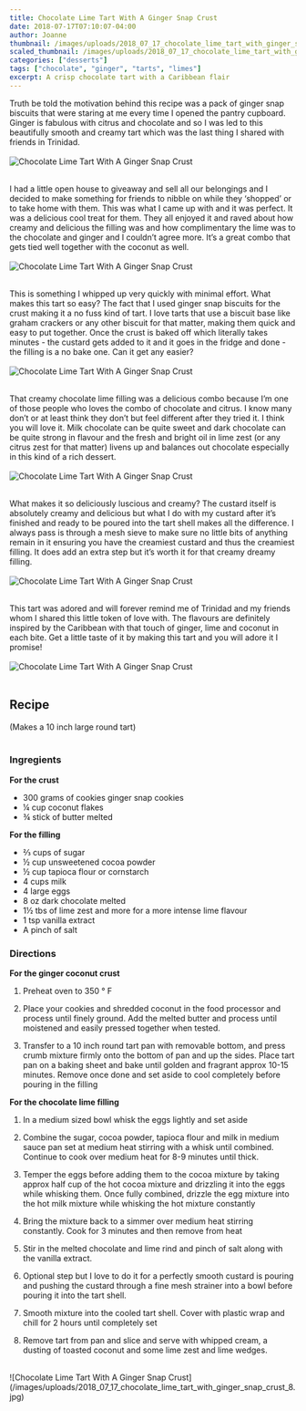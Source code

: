 ```yaml
---
title: Chocolate Lime Tart With A Ginger Snap Crust
date: 2018-07-17T07:10:07-04:00
author: Joanne
thumbnail: /images/uploads/2018_07_17_chocolate_lime_tart_with_ginger_snap_crust_1.jpg
scaled_thumbnail: /images/uploads/2018_07_17_chocolate_lime_tart_with_ginger_snap_crust_0.jpg
categories: ["desserts"]
tags: ["chocolate", "ginger", "tarts", "limes"]
excerpt: A crisp chocolate tart with a Caribbean flair
---
```


Truth be told the motivation behind this recipe was a pack of ginger snap biscuits that were staring at me every time I opened the pantry cupboard. Ginger is fabulous with citrus and chocolate and so I was led to this beautifully smooth and creamy tart which was the last thing I shared with friends in Trinidad.
</br>
</br>
![Chocolate Lime Tart With A Ginger Snap Crust](/images/uploads/2018_07_17_chocolate_lime_tart_with_ginger_snap_crust_2.jpg)
</br>
</br>

I had a little open house to giveaway and sell all our belongings and I decided to make something for friends to nibble on while they ‘shopped’ or to take home with them. This was what I came up with and it was perfect. It was a delicious cool treat for them. They all enjoyed it and raved about how creamy and delicious the filling was and how complimentary the lime was to the chocolate and ginger and I couldn’t agree more. It’s a great combo that gets tied well together with the coconut as well.
</br>
</br>
![Chocolate Lime Tart With A Ginger Snap Crust](/images/uploads/2018_07_17_chocolate_lime_tart_with_ginger_snap_crust_3.jpg)
</br>
</br>

This is something I whipped up very quickly with minimal effort. What makes this tart so easy? The fact that I used ginger snap biscuits for the crust making it a no fuss kind of tart. I love tarts that use a biscuit base like graham crackers or any other biscuit for that matter, making them quick and easy to put together. Once the crust is baked off which literally takes minutes - the custard gets added to it and it goes in the fridge and done - the filling is a no bake one. Can it get any easier?
</br>
</br>
![Chocolate Lime Tart With A Ginger Snap Crust](/images/uploads/2018_07_17_chocolate_lime_tart_with_ginger_snap_crust_4.jpg)
</br>
</br>

That creamy chocolate lime filling was a delicious combo because I’m one of those people who loves the combo of chocolate and citrus. I know many don’t or at least think they don’t but feel different after they tried it. I think you will love it. Milk chocolate can be quite sweet and dark chocolate can be quite strong in flavour and the fresh and bright oil in lime zest (or any citrus zest for that matter) livens up and balances out chocolate especially in this kind of a rich dessert.
</br>
</br>
![Chocolate Lime Tart With A Ginger Snap Crust](/images/uploads/2018_07_17_chocolate_lime_tart_with_ginger_snap_crust_5.jpg)
</br>
</br>

What makes it so deliciously luscious and creamy? The custard itself is absolutely creamy and delicious but what I do with my custard after it’s finished and ready to be poured into the tart shell makes all the difference. I always pass is through a mesh sieve to make sure no little bits of anything remain in it ensuring you have the creamiest custard and thus the creamiest filling. It does add an extra step but it’s worth it for that creamy dreamy filling.
</br>
</br>
![Chocolate Lime Tart With A Ginger Snap Crust](/images/uploads/2018_07_17_chocolate_lime_tart_with_ginger_snap_crust_6.jpg)
</br>
</br>

This tart was adored and will forever remind me of Trinidad and my friends whom I shared this little token of love with. The flavours are definitely inspired by the Caribbean with that touch of ginger, lime and coconut in each bite. Get a little taste of it by making this tart and you will adore it I promise!
</br>
</br>
![Chocolate Lime Tart With A Ginger Snap Crust](/images/uploads/2018_07_17_chocolate_lime_tart_with_ginger_snap_crust_7.jpg)
</br>
</br>

## Recipe
(Makes a 10 inch large round tart)
</br>
</br>

### Ingregients

__For the crust__

* 300 grams of cookies ginger snap cookies
* &frac14; cup coconut flakes
* &frac34; stick of butter melted

__For the filling__

* &frac23; cups of sugar
* &frac12; cup unsweetened cocoa powder
* &frac12; cup tapioca flour or cornstarch
* 4 cups milk
* 4 large eggs
* 8 oz dark chocolate melted
* 1&frac12; tbs of lime zest and more for a more intense lime flavour
* 1 tsp vanilla extract
* A pinch of salt

### Directions

__For the ginger coconut crust__

1. Preheat oven to 350 &deg; F

1. Place your cookies and shredded coconut in the food processor and process until finely ground. Add the melted butter and process until moistened and easily pressed together when tested.

1. Transfer to a 10 inch round tart pan with removable bottom, and press crumb mixture firmly onto the bottom of pan and up the sides. Place tart pan on a baking sheet and bake until golden and fragrant approx 10-15 minutes. Remove once done and set aside to cool completely before pouring in the filling

__For the chocolate lime filling__

1. In a medium sized bowl whisk the eggs lightly and set aside

1. Combine the sugar, cocoa powder, tapioca flour and milk in medium sauce pan set at medium heat stirring with a whisk until combined. Continue to cook over medium heat for 8-9 minutes until thick.

1. Temper the eggs before adding them to the cocoa mixture by taking approx half cup of the hot cocoa mixture and drizzling it into the eggs while whisking them. Once fully combined, drizzle the egg mixture into the hot milk mixture while whisking the hot mixture constantly

1. Bring the mixture back to a simmer over medium heat stirring constantly. Cook for 3 minutes and then remove from heat

1. Stir in the melted chocolate and lime rind and pinch of salt along with the vanilla extract.

1. Optional step but I love to do it for a perfectly smooth custard is pouring and pushing the custard through a fine mesh strainer into a bowl before pouring it into the tart shell.

1. Smooth mixture into the cooled tart shell. Cover with plastic wrap and chill for 2 hours until completely set

1. Remove tart from pan and slice and serve with whipped cream, a dusting of toasted coconut and some lime zest and lime wedges.

</br>
![Chocolate Lime Tart With A Ginger Snap Crust](/images/uploads/2018_07_17_chocolate_lime_tart_with_ginger_snap_crust_8.jpg)
